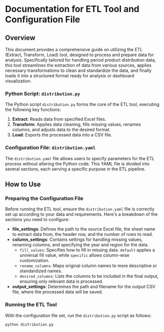 # Documentation for ETL Tool and Configuration File

## Overview

This document provides a comprehensive guide on utilizing the ETL (Extract, Transform, Load) tool, designed to process and prepare data for analysis. Specifically tailored for handling period product distribution data, this tool streamlines the extraction of data from various sources, applies necessary transformations to clean and standardize the data, and finally loads it into a structured format ready for analysis or dashboard visualization.

### Python Script: `distribution.py`

The Python script `distribution.py` forms the core of the ETL tool, executing the following key functions:

1. **Extract**: Reads data from specified Excel files.
2. **Transform**: Applies data cleaning, fills missing values, renames columns, and adjusts data to the desired format.
3. **Load**: Exports the processed data into a CSV file.

### Configuration File: `distribution.yaml`

The `distribution.yaml` file allows users to specify parameters for the ETL process without altering the Python code. This YAML file is divided into several sections, each serving a specific purpose in the ETL pipeline.

## How to Use

### Preparing the Configuration File

Before running the ETL tool, ensure the `distribution.yaml` file is correctly set up according to your data and requirements. Here's a breakdown of the sections you need to configure:

- **file_settings**: Defines the path to the source Excel file, the sheet name to extract data from, the header row, and the number of rows to read.
- **column_settings**: Contains settings for handling missing values, renaming columns, and specifying the year and region for the data.
  - `fill_values`: Specifies how to fill in missing data. `default` applies a universal fill value, while `specific` allows column-wise customization.
  - `rename_columns`: Maps original column names to more descriptive or standardized names.
  - `desired_columns`: Lists the columns to be included in the final output, ensuring only relevant data is processed.
- **output_settings**: Determines the path and filename for the output CSV file, where the processed data will be saved.

### Running the ETL Tool

With the configuration file set, run the `distribution.py` script as follows:

```bash
python distribution.py
